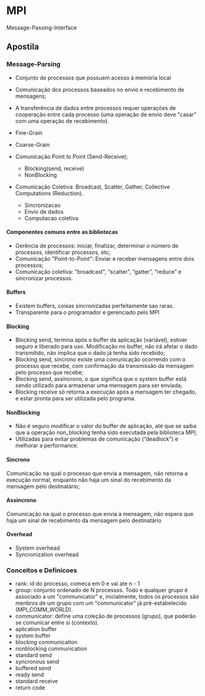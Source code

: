 # MPI

Message-Passing-Interface

## Apostila

### Message-Parsing

- Conjunto de processos que possuem acesso à memória local
- Comunicação dos processos baseados no envio e recebimento de mensagens;
- A transferência de dados entre processos requer operações de cooperação entre cada processo
(uma operação de envio deve "casar" com uma operação de recebimento).
- Fine-Grain
- Coarse-Grain

- Comunicação Point to Point (Send-Receive);
  - Blocking(send, receive)
  - NonBlocking
- Comunicação Coletiva: Broadcast, Scatter, Gather, Collective Computations (Reduction).
  - Sincronizacao
  - Envio de dados
  - Computacao coletiva


#### Componentes comuns entre as bibliotecas

- Gerência de processos: iniciar, finalizar, determinar o número de processos, identificar processos, etc;
- Comunicação "Point-to-Point": Enviar e receber mensagens entre dois processos;
- Comunicação coletiva: "broadcast", “scatter”, “gatter”, “reduce” e sincronizar processos.

#### Buffers

- Existem buffers, coisas sincronizadas perfeitamente sao raras.
- Transparente para o programador e gerenciado pelo MPI

#### Blocking

- Blocking send, termina após o buffer da aplicação (variável), estiver seguro e liberado para uso. Modificação no buffer,
não irá afetar o dado transmitido, não implica que o dado já tenha sido recebido;
- Blocking send, sincrono existe uma comunicação ocorrendo com o processo que recebe, com confirmação da transmissão da mensagem
pelo processo que recebe;
- Blocking send,  assíncrono, o que significa que o system buffer está sendo utilizado para armazenar uma mensagem para ser enviada;
- Blocking receive só retorna a execução após a mensagem ter chegado, e estar pronta para ser utilizada pelo programa.

#### NonBlocking

- Não é seguro modificar o valor do buffer de aplicação, até que se saiba que a operação non_blocking tenha sido executada pela biblioteca MPI;
- Utilizadas para evitar problemas de comunicação (“deadlock”) e melhorar a performance. 

#### Sincrono

Comunicação na qual o processo que envia a mensagem, não retorna a execução normal, enquanto
não haja um sinal do recebimento da mensagem pelo destinatário;

#### Assincrono

Comunicação na qual o processo que envia a mensagem, não espera que haja um sinal de recebimento
da mensagem pelo destinatário

#### Overhead

- System overhead
- Syncronization overhead

### Conceitos e Definicoes

- rank: id do processo, comeca em 0 e vai ate n - 1
- group: conjunto ordenado de N processos. Todo e qualquer grupo é associado a um "communicator" e, inicialmente, todos os processos são menbros de um grupo com um
  "communicator" já pré-estabelecido (MPI_COMM_WORLD).
- communicator: define uma coleção de processos (grupo), que poderão se comunicar entre si (contexto).
- aplication buffer 
- system buffer
- blocking communication
- nonblocking communication
- standard send
- syncronous send
- buffered send
- ready send
- standard receive
- return code
